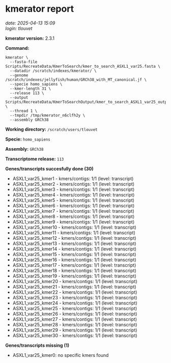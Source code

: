 # kmerator report
*date: 2025-04-13 15:09*  
*login: tlouvet*

**kmerator version:** 2.3.1

**Command:**

```
kmerator \
  --fasta-file Scripts/RecreateData/KmerToSearch/kmer_to_search_ASXL1_var25.fasta \
  --datadir /scratch/indexes/kmerator/ \
  --genome /scratch/indexes/jellyfish/human/GRCh38_with_MT_canonical.jf \
  --specie homo_sapiens \
  --kmer-length 31 \
  --release 113 \
  --output Scripts/RecreateData/KmerToSearchOutput/kmer_to_search_ASXL1_var25_output \
  --thread 1 \
  --tmpdir /tmp/kmerator_n6clfh2y \
  --assembly GRCh38
```

**Working directory:** `/scratch/users/tlouvet`

**Specie:** `homo_sapiens`

**Assembly:** `GRCh38`

**Transcriptome release:** `113`

**Genes/transcripts succesfully done (30)**

- ASXL1_var25_kmer1 - kmers/contigs: 1/1 (level: transcript)
- ASXL1_var25_kmer2 - kmers/contigs: 1/1 (level: transcript)
- ASXL1_var25_kmer3 - kmers/contigs: 1/1 (level: transcript)
- ASXL1_var25_kmer4 - kmers/contigs: 1/1 (level: transcript)
- ASXL1_var25_kmer5 - kmers/contigs: 1/1 (level: transcript)
- ASXL1_var25_kmer6 - kmers/contigs: 1/1 (level: transcript)
- ASXL1_var25_kmer7 - kmers/contigs: 1/1 (level: transcript)
- ASXL1_var25_kmer8 - kmers/contigs: 1/1 (level: transcript)
- ASXL1_var25_kmer9 - kmers/contigs: 1/1 (level: transcript)
- ASXL1_var25_kmer10 - kmers/contigs: 1/1 (level: transcript)
- ASXL1_var25_kmer11 - kmers/contigs: 1/1 (level: transcript)
- ASXL1_var25_kmer12 - kmers/contigs: 1/1 (level: transcript)
- ASXL1_var25_kmer13 - kmers/contigs: 1/1 (level: transcript)
- ASXL1_var25_kmer14 - kmers/contigs: 1/1 (level: transcript)
- ASXL1_var25_kmer15 - kmers/contigs: 1/1 (level: transcript)
- ASXL1_var25_kmer16 - kmers/contigs: 1/1 (level: transcript)
- ASXL1_var25_kmer17 - kmers/contigs: 1/1 (level: transcript)
- ASXL1_var25_kmer18 - kmers/contigs: 1/1 (level: transcript)
- ASXL1_var25_kmer19 - kmers/contigs: 1/1 (level: transcript)
- ASXL1_var25_kmer20 - kmers/contigs: 1/1 (level: transcript)
- ASXL1_var25_kmer21 - kmers/contigs: 1/1 (level: transcript)
- ASXL1_var25_kmer22 - kmers/contigs: 1/1 (level: transcript)
- ASXL1_var25_kmer23 - kmers/contigs: 1/1 (level: transcript)
- ASXL1_var25_kmer24 - kmers/contigs: 1/1 (level: transcript)
- ASXL1_var25_kmer25 - kmers/contigs: 1/1 (level: transcript)
- ASXL1_var25_kmer26 - kmers/contigs: 1/1 (level: transcript)
- ASXL1_var25_kmer27 - kmers/contigs: 1/1 (level: transcript)
- ASXL1_var25_kmer28 - kmers/contigs: 1/1 (level: transcript)
- ASXL1_var25_kmer29 - kmers/contigs: 1/1 (level: transcript)
- ASXL1_var25_kmer30 - kmers/contigs: 1/1 (level: transcript)


**Genes/transcripts missing (1)**

- ASXL1_var25_kmer0: no specific kmers found

